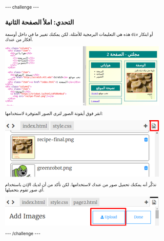 --- challenge ---

## التحدي: املأ الصفحة الثانية

هذه هي التعليمات البرمجية للأمثلة، لكن يمكنك تغيير ما في داخل أوسمة `div` أو ابتكار أفكار من عندك.

![لقطة شاشة](images/magazine-page2-challenge.png)

انقر فوق أيقونة الصور لترى الصور المتوفرة لاستخدامها:

![لقطة الشاشة](images/magazine-images.png)

تذكَّر أنه يمكنك تحميل صور من عندك لاستخدامها. لكن تأكد من أن لديك الإذن باستخدام أي صور تقوم بتحميلها.

![لقطة الشاشة](images/magazine-upload-images.png)

--- /challenge ---